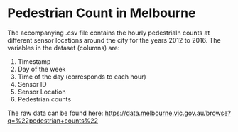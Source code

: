 # Pedestrian Count in Melbourne

The accompanying .csv file contains the hourly pedestrialn counts at different sensor locations around the city for the years 2012 to 2016. The variables in the dataset (columns) are:
1) Timestamp
2) Day of the week
3) Time of the day (corresponds to each hour)
4) Sensor ID
5) Sensor Location
6) Pedestrian counts

The raw data can be found here: https://data.melbourne.vic.gov.au/browse?q=%22pedestrian+counts%22

